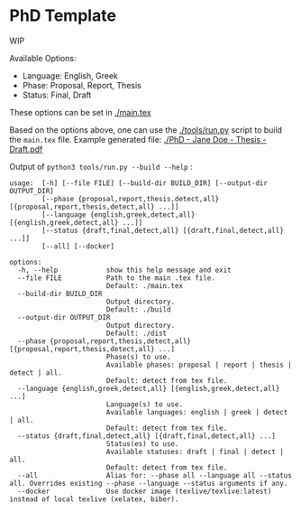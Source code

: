 # PhD Template

WIP

Available Options:
 - Language: English, Greek
 - Phase: Proposal, Report, Thesis
 - Status: Final, Draft

These options can be set in [./main.tex](./main.tex)

Based on the options above, one can use the [./tools/run.py](./tools/run.py) script to build the `main.tex` file.
Example generated file: [./PhD - Jane Doe - Thesis - Draft.pdf](./PhD%20-%20Jane%20Doe%20-%20Thesis%20-%20Draft.pdf)

Output of `python3 tools/run.py --build --help` :

```text
usage:  [-h] [--file FILE] [--build-dir BUILD_DIR] [--output-dir OUTPUT_DIR]
        [--phase {proposal,report,thesis,detect,all} [{proposal,report,thesis,detect,all} ...]]
        [--language {english,greek,detect,all} [{english,greek,detect,all} ...]]
        [--status {draft,final,detect,all} [{draft,final,detect,all} ...]]
        [--all] [--docker]

options:
  -h, --help            show this help message and exit
  --file FILE           Path to the main .tex file.
                        Default: ./main.tex
  --build-dir BUILD_DIR
                        Output directory.
                        Default: ./build
  --output-dir OUTPUT_DIR
                        Output directory.
                        Default: ./dist
  --phase {proposal,report,thesis,detect,all} [{proposal,report,thesis,detect,all} ...]
                        Phase(s) to use.
                        Available phases: proposal | report | thesis | detect | all.
                        Default: detect from tex file.
  --language {english,greek,detect,all} [{english,greek,detect,all} ...]
                        Language(s) to use.
                        Available languages: english | greek | detect | all.
                        Default: detect from tex file.
  --status {draft,final,detect,all} [{draft,final,detect,all} ...]
                        Status(es) to use.
                        Available statuses: draft | final | detect | all.
                        Default: detect from tex file.
  --all                 Alias for: --phase all --language all --status all. Overrides existing --phase --language --status arguments if any.
  --docker              Use docker image (texlive/texlive:latest) instead of local texlive (xelatex, biber).
```
